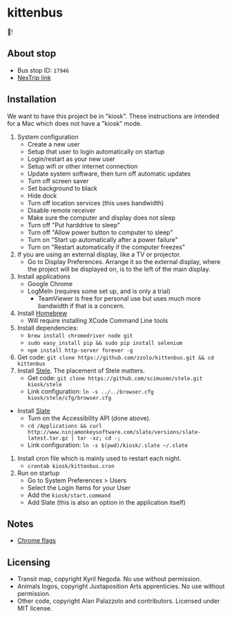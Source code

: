 # kittenbus

:bus:!

## About stop

* Bus stop ID: `17946`
* [NexTrip link](http://www.metrotransit.org/NexTripBadge.aspx?stopnumber=17946)

## Installation

We want to have this project be in "kiosk".  These instructions are intended for a Mac which does not have a "kiosk" mode.

1. System configuration
    * Create a new user
    * Setup that user to login automatically on startup
    * Login/restart as your new user
    * Setup wifi or other internet connection
    * Update system software, then turn off automatic updates
    * Turn off screen saver
    * Set background to black
    * Hide dock
    * Turn off location services (this uses bandwidth)
    * Disable remote receiver
    * Make sure the computer and display does not sleep
    * Turn off "Put harddrive to sleep"
    * Turn off "Allow power button to computer to sleep"
    * Turn on "Start up automatically after a power failure"
    * Turn on "Restart automatically if the computer freezes"
1. If you are using an external display, like a TV or projector.
    * Go to Display Preferences.  Arrange it so the external display, where the project will be displayed on, is to the left of the main display.
1. Install applications
    * Google Chrome
    * LogMeIn (requires some set up, and is only a trial)
        * TeamViewer is free for personal use but uses much more bandwidth if that is a concern.
1. Install [Homebrew](http://brew.sh/)
    * Will require installing XCode Command Line tools
1. Install dependencies:
    * `brew install chromedriver node git`
    * `sudo easy_install pip && sudo pip install selenium`
    * `npm install http-server forever -g`
1. Get code: `git clone https://github.com/zzolo/kittenbus.git && cd kittenbus`
1. Install [Stele](https://github.com/scimusmn/stele).  The placement of Stele matters.
    * Get code: `git clone https://github.com/scimusmn/stele.git kiosk/stele`
    * Link configuration: `ln -s ../../browser.cfg kiosk/stele/cfg/browser.cfg`
* Install [Slate](https://github.com/jigish/slate#installing-slate)
    * Turn on the Accessibility API (done above).
    * `cd /Applications && curl http://www.ninjamonkeysoftware.com/slate/versions/slate-latest.tar.gz | tar -xz; cd -;`
    * Link configuration: `ln -s $(pwd)/kiosk/.slate ~/.slate`
1. Install cron file which is mainly used to restart each night.
    * `crontab kiosk/kittenbus.cron`
1. Run on startup
    * Go to System Preferences > Users
    * Select the Login Items for your User
    * Add the `kiosk/start.command`
    * Add Slate (this is also an option in the application itself)

## Notes

* [Chrome flags](http://peter.sh/experiments/chromium-command-line-switches/?date=2015-05-14)

## Licensing

* Transit map, copyright Kyril Negoda.  No use without permission.
* Animals logos, copyright Juxtaposition Arts apprenticies.  No use without permission.
* Other code, copyright Alan Palazzolo and contributors.  Licensed under MIT license.
